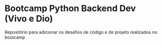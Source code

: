 # Bootcamp Python Backend Dev (Vivo e Dio)

Repositório para adicionar os desafios de código e de projeto realizados no bootcamp
